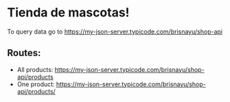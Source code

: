 # Tienda de mascotas!

To query data go to https://my-json-server.typicode.com/brisnayu/shop-api

## Routes:

* All products: https://my-json-server.typicode.com/brisnayu/shop-api/products
* One product: https://my-json-server.typicode.com/brisnayu/shop-api/products/

